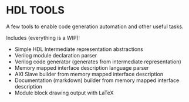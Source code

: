 # HDL TOOLS

A few tools to enable code generation automation and other useful tasks.

Includes (everything is a WIP):

* Simple HDL Intermediate representation abstractions
* Verilog module declaration parser
* Verilog code generator (generates from intermediate representation)
* Memory mapped interface description language parser
* AXI Slave builder from memory mapped interface description
* Documentation (markdown) builder from memory mapped interface description
* Module block drawing output with LaTeX
